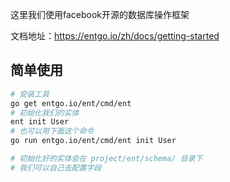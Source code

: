 这里我们使用facebook开源的数据库操作框架

文档地址：https://entgo.io/zh/docs/getting-started

## 简单使用
```bash
# 安装工具
go get entgo.io/ent/cmd/ent
# 初始化我们的实体
ent init User
# 也可以用下面这个命令
go run entgo.io/ent/cmd/ent init User

# 初始化好的实体会在 project/ent/schema/ 目录下
# 我们可以自己去配置字段



```